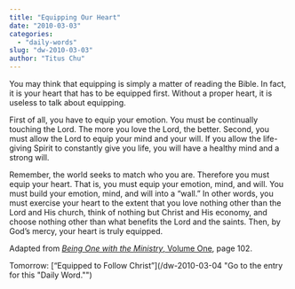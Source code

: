 ```yaml
---
title: "Equipping Our Heart"
date: "2010-03-03"
categories: 
  - "daily-words"
slug: "dw-2010-03-03"
author: "Titus Chu"
---
```


You may think that equipping is simply a matter of reading the Bible. In fact, it is your heart that has to be equipped first. Without a proper heart, it is useless to talk about equipping.

First of all, you have to equip your emotion. You must be continually touching the Lord. The more you love the Lord, the better. Second, you must allow the Lord to equip your mind and your will. If you allow the life-giving Spirit to constantly give you life, you will have a healthy mind and a strong will.

Remember, the world seeks to match who you are. Therefore you must equip your heart. That is, you must equip your emotion, mind, and will. You must build your emotion, mind, and will into a “wall.” In other words, you must exercise your heart to the extent that you love nothing other than the Lord and His church, think of nothing but Christ and His economy, and choose nothing other than what benefits the Lord and the saints. Then, by God’s mercy, your heart is truly equipped.

Adapted from [_Being One with the Ministry_, Volume One](/book-one-with-the-ministry-vol-1/ "Go to the listing for this book."), page 102.

Tomorrow: [“Equipped to Follow Christ”](/dw-2010-03-04 "Go to the entry for this "Daily Word."")
